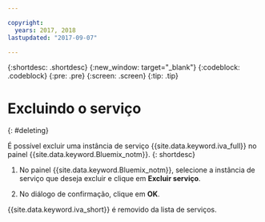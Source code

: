 ```yaml
---

copyright:
  years: 2017, 2018
lastupdated: "2017-09-07"

---
```


{:shortdesc: .shortdesc}
{:new_window: target="_blank"}
{:codeblock: .codeblock}
{:pre: .pre}
{:screen: .screen}
{:tip: .tip}


# Excluindo o serviço
{: #deleting}

É possível excluir uma instância de serviço {{site.data.keyword.iva_full}} no painel {{site.data.keyword.Bluemix_notm}}.
{: shortdesc}

1. No painel {{site.data.keyword.Bluemix_notm}}, selecione a instância de serviço que deseja excluir e clique em **Excluir serviço**.

3. No diálogo de confirmação, clique em **OK**.

{{site.data.keyword.iva_short}} é removido da lista de serviços.
